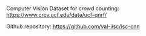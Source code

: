 # 







Computer Vision Dataset for crowd counting:
https://www.crcv.ucf.edu/data/ucf-qnrf/



Github repository:
https://github.com/val-iisc/lsc-cnn
